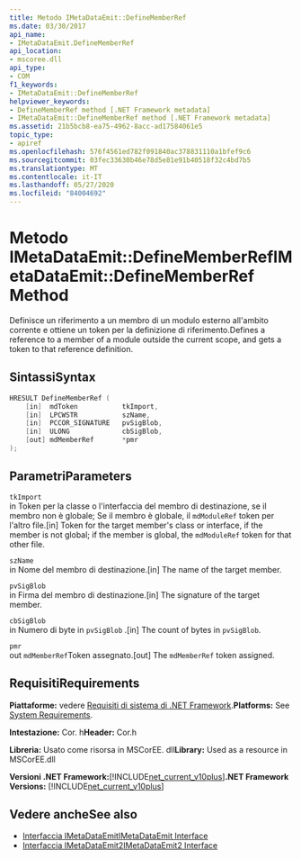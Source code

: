 ```yaml
---
title: Metodo IMetaDataEmit::DefineMemberRef
ms.date: 03/30/2017
api_name:
- IMetaDataEmit.DefineMemberRef
api_location:
- mscoree.dll
api_type:
- COM
f1_keywords:
- IMetaDataEmit::DefineMemberRef
helpviewer_keywords:
- DefineMemberRef method [.NET Framework metadata]
- IMetaDataEmit::DefineMemberRef method [.NET Framework metadata]
ms.assetid: 21b5bcb8-ea75-4962-8acc-ad17584061e5
topic_type:
- apiref
ms.openlocfilehash: 576f4561ed782f091840ac378831110a1bfef9c6
ms.sourcegitcommit: 03fec33630b46e78d5e81e91b40518f32c4bd7b5
ms.translationtype: MT
ms.contentlocale: it-IT
ms.lasthandoff: 05/27/2020
ms.locfileid: "84004692"
---
```

# <a name="imetadataemitdefinememberref-method"></a><span data-ttu-id="5588a-102">Metodo IMetaDataEmit::DefineMemberRef</span><span class="sxs-lookup"><span data-stu-id="5588a-102">IMetaDataEmit::DefineMemberRef Method</span></span>
<span data-ttu-id="5588a-103">Definisce un riferimento a un membro di un modulo esterno all'ambito corrente e ottiene un token per la definizione di riferimento.</span><span class="sxs-lookup"><span data-stu-id="5588a-103">Defines a reference to a member of a module outside the current scope, and gets a token to that reference definition.</span></span>  
  
## <a name="syntax"></a><span data-ttu-id="5588a-104">Sintassi</span><span class="sxs-lookup"><span data-stu-id="5588a-104">Syntax</span></span>  
  
```cpp  
HRESULT DefineMemberRef (
    [in]  mdToken           tkImport,
    [in]  LPCWSTR           szName,
    [in]  PCCOR_SIGNATURE   pvSigBlob,
    [in]  ULONG             cbSigBlob,
    [out] mdMemberRef       *pmr
);  
```  
  
## <a name="parameters"></a><span data-ttu-id="5588a-105">Parametri</span><span class="sxs-lookup"><span data-stu-id="5588a-105">Parameters</span></span>  
 `tkImport`  
 <span data-ttu-id="5588a-106">in Token per la classe o l'interfaccia del membro di destinazione, se il membro non è globale; Se il membro è globale, il `mdModuleRef` token per l'altro file.</span><span class="sxs-lookup"><span data-stu-id="5588a-106">[in] Token for the target member's class or interface, if the member is not global; if the member is global, the `mdModuleRef` token for that other file.</span></span>  
  
 `szName`  
 <span data-ttu-id="5588a-107">in Nome del membro di destinazione.</span><span class="sxs-lookup"><span data-stu-id="5588a-107">[in] The name of the target member.</span></span>  
  
 `pvSigBlob`  
 <span data-ttu-id="5588a-108">in Firma del membro di destinazione.</span><span class="sxs-lookup"><span data-stu-id="5588a-108">[in] The signature of the target member.</span></span>  
  
 `cbSigBlob`  
 <span data-ttu-id="5588a-109">in Numero di byte in `pvSigBlob` .</span><span class="sxs-lookup"><span data-stu-id="5588a-109">[in] The count of bytes in `pvSigBlob`.</span></span>  
  
 `pmr`  
 <span data-ttu-id="5588a-110">out `mdMemberRef`Token assegnato.</span><span class="sxs-lookup"><span data-stu-id="5588a-110">[out] The `mdMemberRef` token assigned.</span></span>  
  
## <a name="requirements"></a><span data-ttu-id="5588a-111">Requisiti</span><span class="sxs-lookup"><span data-stu-id="5588a-111">Requirements</span></span>  
 <span data-ttu-id="5588a-112">**Piattaforme:** vedere [Requisiti di sistema di .NET Framework](../../get-started/system-requirements.md).</span><span class="sxs-lookup"><span data-stu-id="5588a-112">**Platforms:** See [System Requirements](../../get-started/system-requirements.md).</span></span>  
  
 <span data-ttu-id="5588a-113">**Intestazione:** Cor. h</span><span class="sxs-lookup"><span data-stu-id="5588a-113">**Header:** Cor.h</span></span>  
  
 <span data-ttu-id="5588a-114">**Libreria:** Usato come risorsa in MSCorEE. dll</span><span class="sxs-lookup"><span data-stu-id="5588a-114">**Library:** Used as a resource in MSCorEE.dll</span></span>  
  
 <span data-ttu-id="5588a-115">**Versioni .NET Framework:**[!INCLUDE[net_current_v10plus](../../../../includes/net-current-v10plus-md.md)]</span><span class="sxs-lookup"><span data-stu-id="5588a-115">**.NET Framework Versions:** [!INCLUDE[net_current_v10plus](../../../../includes/net-current-v10plus-md.md)]</span></span>  
  
## <a name="see-also"></a><span data-ttu-id="5588a-116">Vedere anche</span><span class="sxs-lookup"><span data-stu-id="5588a-116">See also</span></span>

- [<span data-ttu-id="5588a-117">Interfaccia IMetaDataEmit</span><span class="sxs-lookup"><span data-stu-id="5588a-117">IMetaDataEmit Interface</span></span>](imetadataemit-interface.md)
- [<span data-ttu-id="5588a-118">Interfaccia IMetaDataEmit2</span><span class="sxs-lookup"><span data-stu-id="5588a-118">IMetaDataEmit2 Interface</span></span>](imetadataemit2-interface.md)
